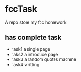 # fccTask
A repo store my fcc homework

## has complete task
* task1 a single page
* taks2 a introduce page
* task3 a random quotes machine
* task4 writting